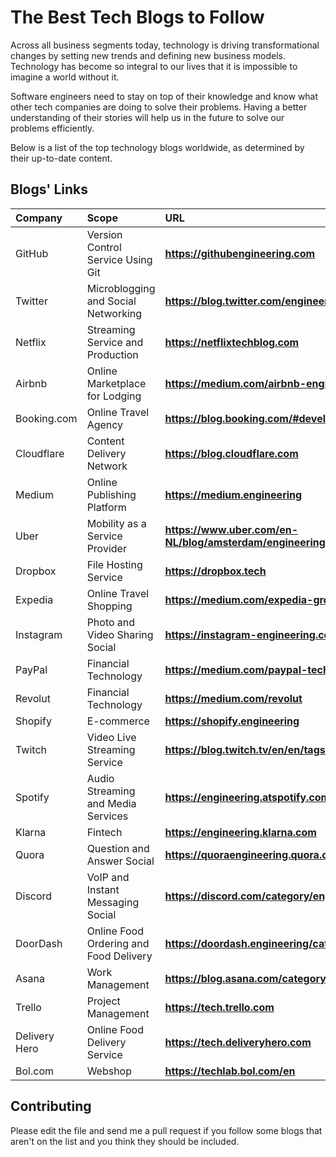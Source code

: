 
# The Best Tech Blogs to Follow

Across all business segments today, technology is driving transformational changes by setting new trends and defining new business models. Technology has become so integral to our lives that it is impossible to imagine a world without it.

Software engineers need to stay on top of their knowledge and know what other tech companies are doing to solve their problems. Having a better understanding of their stories will help us in the future to solve our problems efficiently.

Below is a list of the top technology blogs worldwide, as determined by their up-to-date content.


## Blogs' Links


| Company         | Scope                                             | URL                                                        |
| :--------       | :-------                                          | :--------------------------------                          |
| GitHub          | Version Control Service Using Git                 | **https://githubengineering.com**                          |
| Twitter         | Microblogging and Social Networking               | **https://blog.twitter.com/engineering/en_us**             |
| Netflix         | Streaming Service and Production                  | **https://netflixtechblog.com**                            |
| Airbnb          | Online Marketplace for Lodging                    | **https://medium.com/airbnb-engineering**                  |
| Booking.com     | Online Travel Agency                              | **https://blog.booking.com/#development**                  |
| Cloudflare      | Content Delivery Network                          | **https://blog.cloudflare.com**                            |
| Medium          | Online Publishing Platform                        | **https://medium.engineering**                             |
| Uber            | Mobility as a Service Provider                    | **https://www.uber.com/en-NL/blog/amsterdam/engineering**  |
| Dropbox         | File Hosting Service                              | **https://dropbox.tech**                                   |
| Expedia         | Online Travel Shopping                            | **https://medium.com/expedia-group-tech**                  |
| Instagram       | Photo and Video Sharing Social                    | **https://instagram-engineering.com**                      |
| PayPal          | Financial Technology                              | **https://medium.com/paypal-tech**                         |
| Revolut         | Financial Technology                              | **https://medium.com/revolut**                             |
| Shopify         | E-commerce                                        | **https://shopify.engineering**                            |
| Twitch          | Video Live Streaming Service                      | **https://blog.twitch.tv/en/en/tags/engineering**          |
| Spotify         | Audio Streaming and Media Services                | **https://engineering.atspotify.com**                      |
| Klarna          | Fintech                                           | **https://engineering.klarna.com**                         |
| Quora           | Question and Answer Social                        | **https://quoraengineering.quora.com**                     |
| Discord         | VoIP and Instant Messaging Social                 | **https://discord.com/category/engineering**               |
| DoorDash        | Online Food Ordering and Food Delivery            | **https://doordash.engineering/category/backend**          |
| Asana           | Work Management                                   | **https://blog.asana.com/category/eng**                    |
| Trello          | Project Management                                | **https://tech.trello.com**                                |
| Delivery Hero   | Online Food Delivery Service                      | **https://tech.deliveryhero.com**                          |
| Bol.com         | Webshop                                           | **https://techlab.bol.com/en**                             |


## Contributing

Please edit the file and send me a pull request if you follow some blogs that aren't on the list and you think they should be included.
